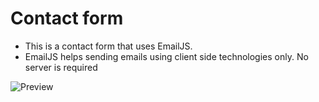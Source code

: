 # Contact form

- This is a contact form that uses EmailJS.
- EmailJS helps sending emails using client side technologies only. No server is required

![Preview](,/Preview.png)
